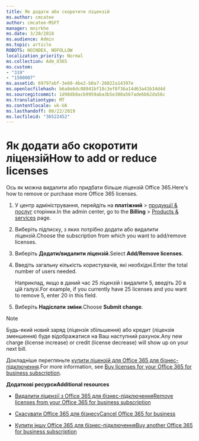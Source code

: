 ```yaml
---
title: Як додати або скоротити ліцензій
ms.author: cmcatee
author: cmcatee-MSFT
manager: mnirkhe
ms.date: 3/20/2018
ms.audience: Admin
ms.topic: article
ROBOTS: NOINDEX, NOFOLLOW
localization_priority: Normal
ms.collection: Adm_O365
ms.custom:
- "319"
- "1500007"
ms.assetid: 69797abf-3e60-4be2-b0a7-26022a14397e
ms.openlocfilehash: b6a8e6dc08941bf18c3ef8f36a14d63a41b34d4d
ms.sourcegitcommit: 1d98db8acb9959aba3b5e308a567ade6b62da56c
ms.translationtype: MT
ms.contentlocale: uk-UA
ms.lasthandoff: 08/22/2019
ms.locfileid: "36522452"
---
```

# <a name="how-to-add-or-reduce-licenses"></a><span data-ttu-id="02e74-102">Як додати або скоротити ліцензій</span><span class="sxs-lookup"><span data-stu-id="02e74-102">How to add or reduce licenses</span></span>

<span data-ttu-id="02e74-103">Ось як можна видалити або придбати більше ліцензій Office 365.</span><span class="sxs-lookup"><span data-stu-id="02e74-103">Here's how to remove or purchase more Office 365 licenses.</span></span>
  
1. <span data-ttu-id="02e74-104">У центр адміністрування, перейдіть на **платіжний** \> [продукції & послуг](https://go.microsoft.com/fwlink/p/?linkid=842054) сторінки.</span><span class="sxs-lookup"><span data-stu-id="02e74-104">In the admin center, go to the **Billing** \> [Products & services](https://go.microsoft.com/fwlink/p/?linkid=842054) page.</span></span>

2. <span data-ttu-id="02e74-105">Виберіть підписку, з яких потрібно додати або видалити ліцензій.</span><span class="sxs-lookup"><span data-stu-id="02e74-105">Choose the subscription from which you want to add/remove licenses.</span></span>

3. <span data-ttu-id="02e74-106">Виберіть **Додати/видалити ліцензій**.</span><span class="sxs-lookup"><span data-stu-id="02e74-106">Select **Add/Remove licenses**.</span></span>

4. <span data-ttu-id="02e74-107">Введіть загальну кількість користувачів, які необхідні.</span><span class="sxs-lookup"><span data-stu-id="02e74-107">Enter the total number of users needed.</span></span>

    <span data-ttu-id="02e74-108">Наприклад, якщо в даний час 25 ліцензій і видалити 5, введіть 20 в цій галузі.</span><span class="sxs-lookup"><span data-stu-id="02e74-108">For example, if you currently have 25 licenses and you want to remove 5, enter 20 in this field.</span></span>

5. <span data-ttu-id="02e74-109">Виберіть **Надіслати зміни**.</span><span class="sxs-lookup"><span data-stu-id="02e74-109">Choose **Submit change**.</span></span>

> [!NOTE]
> <span data-ttu-id="02e74-110">Будь-який новий заряд (ліцензія збільшення) або кредит (ліцензія зменшення) буде відображатися на Ваш наступний рахунок.</span><span class="sxs-lookup"><span data-stu-id="02e74-110">Any new charge (license increase) or credit (license decrease) will show up on your next bill.</span></span>

<span data-ttu-id="02e74-111">Докладніше перегляньте [купити ліцензій для Office 365 для бізнес-підключення](https://docs.microsoft.com/office365/admin/subscriptions-and-billing/buy-licenses).</span><span class="sxs-lookup"><span data-stu-id="02e74-111">For more information, see [Buy licenses for your Office 365 for business subscription](https://docs.microsoft.com/office365/admin/subscriptions-and-billing/buy-licenses).</span></span>

 <span data-ttu-id="02e74-112">**Додаткові ресурси**</span><span class="sxs-lookup"><span data-stu-id="02e74-112">**Additional resources**</span></span>
  
- [<span data-ttu-id="02e74-113">Видалити ліцензії з Office 365 для бізнес-підключення</span><span class="sxs-lookup"><span data-stu-id="02e74-113">Remove licenses from your Office 365 for business subscription</span></span>](https://docs.microsoft.com/office365/admin/subscriptions-and-billing/remove-licenses-from-subscription)

- [<span data-ttu-id="02e74-114">Скасувати Office 365 для бізнесу</span><span class="sxs-lookup"><span data-stu-id="02e74-114">Cancel Office 365 for business</span></span>](https://docs.microsoft.com/office365/admin/subscriptions-and-billing/cancel-your-subscription)

- [<span data-ttu-id="02e74-115">Купити іншу Office 365 для бізнес-підключення</span><span class="sxs-lookup"><span data-stu-id="02e74-115">Buy another Office 365 for business subscription</span></span>](https://docs.microsoft.com/office365/admin/subscriptions-and-billing/buy-another-subscription)
